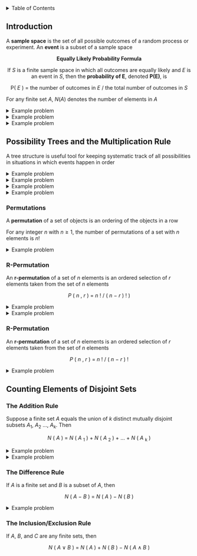 <details>
<summary>Table of Contents</summary>
<ol>
  <li>
    <a href='#introduction'>Introduction</a>
  </li>
  <li>
    <a href='#possibility-trees-and-the-multiplication-rule'>Possibility Trees and the Multiplication Rule</a>
  </li>
  <li>
    <a href='#valid-and-invalid-arguments'>Valid and Invalid Arguments</a>
  </li>
  <li>
    <a href='#counting-elements-of-disjoint-sets'>Counting Elements of Disjoint Sets</a>
  </li>
</ol>
</details>

## Introduction
A <strong>sample space</strong> is the set of all possible outcomes of a random process or experiment. An <strong>event</strong> is a subset of a sample space

<div align="center">

<strong>Equally Likely Probability Formula</strong><br />

If $S$ is a finite sample space in which all outcomes are equally likely and $E$ is an event in $S$, then the <strong>probability of E</strong>, denoted <strong>P(E)</strong>, is

P( $E$ ) = the number of outcomes in $E$ / the total number of outcomes in $S$
</div> 

For any finite set $A$, $N(A)$ denotes the number of elements in $A$

<details>
    <summary>Example problem</summary>

An ordinary deck of cards contains 52 cards divided into four suits. The red suits are diamonds and hearts, and the black suits are clubs and spades. Each suit contains 13 cards of the following denominations: 2, 3, 4, 5, 6, 7, 8, 9, 10, J, Q, K, and A. The cards J, Q, and K are called face cards<br />

Consider the event that the chosen card is black and has an even number on it. Which of the following expresses this event as a set?
<ul>  
  <details>
    <summary>Solution</summary>

Set = {clubs: 2, 4, 6, 8, 10, spades: 2, 4, 6, 8, 10}<br />

The probability of this event is 10/52
</details>
</ul>  
</details>  

<details>
    <summary>Example problem</summary>

Two faces of a six-sided die are painted red, two are painted blue, and two are painted yellow. The die is rolled three times, and the colors that appear face up on the first, second, and third rolls are recorded

<ol type="a">
  <li>What is the probability of the event that exactly one of the colors that appears face up is red?</li>
  <li>What is the probability of the event that at least one of the colors that appears face up is red?</li>
</ol>  
<ul>  
  <details>
    <summary>Solution</summary>

Set = {RRR, RRB, RBR, RBB, BRR, BRB, BBR, RRY, RYR, RYY, YRR, YRY, YYR, YYY, YYB, YBB, YBY, BYY, BYB, BBY, BBB, YRB, YBR, BYR, BRY, RYB, RBY}

<ol type="a">
  <li>12/27</li>
  <li>19/27</li>
</ol>
</details>
</ul>  
</details>  

<details>
    <summary>Example problem</summary>

An urn contains two blue balls and three white balls. One ball is drawn from the urn, its color recorded, and is replaced. Another ball is then drawn and its color recorded

<ol type="a">
  <li>Consider the event that the first ball that is drawn is blue. Count all outcomes in this event. What is the total and what is the probability of the event?</li>
  <li>Consider the event that only the white balls are drawn. Count all the outcomes in this event. What is the total and what is the probability of the event?</li>
</ol>  
<ul>  
  <details>
    <summary>Solution</summary>

Set = {B1B2, B1B1, B2B1, B2B2, B1W1, B1W2, B1W3, B2W1, B2W2, B2W3, W1B1, W1B2, W2B1, W2B2, W3B1, W3B2, W1W1, W2W2, W3W3, W1W2, W1W3, W2W1, W2W3, W3W1, W3W2}

<ol type="a">
  <li>10</li>
  <li>10/25</li>
</ol>
</details>
</ul>  
</details>  

## Possibility Trees and the Multiplication Rule
A tree structure is useful tool for keeping systematic track of all possibilities in situations in which events happen in order

<details>
    <summary>Example problem</summary>

In a competition between players $X$ and $Y$, the first player to win three games in a row or a total of four games wins. How many ways can the competition be played if $X$ wins the first game and $Y$ wins the second and third games?
<ul>  
  <details>
    <summary>Solution</summary>

<img src="Images/Example Problems/Problem 1A.png" alt="Problem 1A">
</details>
</ul>  
</details> 

<details>
    <summary>Example problem</summary>

A person buying a personal computer system is offered a choice of three models of the basic unit, four models of keyboard, the three models of printer. How many distinct systems can be purchased?
<ul>  
  <details>
    <summary>Solution</summary>

3 * 4 * 3 = 36 distinct models
</details>
</ul>  
</details> 

<details>
    <summary>Example problem</summary>

Suppose there are four routs from North Point to Boulder Creek, three routes from Boulder Creek to Beaver Dam, three routes from Beaver Dam to Star Lake, and two routes directly from Boulder Creek to Star Lake

<ol type="a">
  <li>How many routes from North Point to Star Lake pass through Beaver Dam?</li>
  <li>How many routes from North Point to Star Lake bypass Beaver Dam?</li>
</ol>  
<ul>  
  <details>
    <summary>Solution</summary>

<img src="Images/Example Problems/Problem 3A.png" alt="Problem 3A">
</details>
</ul>  
</details> 

<details>
    <summary>Example problem</summary>

Suppose that in a certain state, all automobile license plates have three uppercase letters followed by three digits

<ol type="a">
  <li>How many license plates are possible in which all the letters and digits are distinct?</li>
  <li>How many license plates could begin with AB and have all letters and digits distinct?</li>
</ol>
<ul>  
  <details>
    <summary>Solution</summary>

<ol type="a">
  <li>26 * 25 * 24 * 10 * 9 * 8</li>
  <li>1 * 1 * 24 * 10 * 9 * 8</li>
</ol>
</details>
</ul>  
</details> 

### Permutations
A <strong>permutation</strong> of a set of objects is an ordering of the objects in a row

For any integer $n$ with $n \geq 1$, the number of permutations of a set with $n$ elements is $n!$

<details>
    <summary>Example problem</summary>

<ol type="a">
  <li>How many ways can the letters of the word DANCER be arranged in a row?</li>
  <li>How many ways can the letters of the word DANCER be arranged in a row if D and A must remain together, in order, as a unit?</li>
  <li>How many ways can the letters of the word DANCER be arranged in a row if the letters NCE must remain together, in order, as a unit?</li>
</ol>
<ul>  
  <details>
    <summary>Solution</summary>

<ol type="a">
  <li>6 * 5 * 4 * 3 * 2 * 1 = 720</li>
  <li>4 * 3 * 2 * 1 = 24 * 5 = 120</li>
  <li>3 * 2 * 1 = 6 * 4 = 24</li>
</ol>
</details>
</ul>  
</details> 

### R-Permutation
An <strong>r-permutation</strong> of a set of $n$ elements is an ordered selection of $r$ elements taken from the set of $n$ elements

<div align="center">

$P$ $($ $n$ , $r$ $)$ $=$ $n$ $!$ $/$ $($ $n$ $-$ $r$ $)$ $!$ $)$
</div>

<details>
    <summary>Example problem</summary>

Evaluate the following quantities
<ol type="a">
  <li>
  
  $P(9, 5)$</li>
  <li>
  
  $P(9, 9)$</li>
  <li>
  
  $P(9, 4)$</li>
  <li>

  $P(9, 1)$</li>
</ol>
<ul>  
  <details>
    <summary>Solution</summary>

<ol type="a">
  <li>
  
  $P(9, 5)$ = 9! / (9 - 5)! = 9! / 4! = 9 * 8 * 7 * 6 * 5 = 15120</li>
  <li>
  
  $P(9, 9)$ = 9! / (9 - 9)! = 9! / 0! = 9! / 1 = 9! = 362880</li>
  <li>
  
  $P(9, 4)$ = 9! / (9 - 4)! = 9! / 5! = 9 * 8 * 7 * 6 = 3024</li>
  <li>

  $P(9, 1)$ = 9! / (9 - 1)! = 9! / 8! = 9</li>
</ol>
</details>
</ul>  
</details> 

<details>
    <summary>Example problem</summary>

<ol type="a">
  <li>How many ways can the letters of the word DANCER be arranged in a row?</li>
  <li>How many ways can the letters of the word DANCER be arranged in a row if D and A must remain together, in order, as a unit?</li>
  <li>How many ways can the letters of the word DANCER be arranged in a row if the letters NCE must remain together, in order, as a unit?</li>
</ol>
<ul>  
  <details>
    <summary>Solution</summary>

<ol type="a">
  <li>6 * 5 * 4 * 3 * 2 * 1 = 720</li>
  <li>4 * 3 * 2 * 1 = 24 * 5 = 120</li>
  <li>3 * 2 * 1 = 6 * 4 = 24</li>
</ol>
</details>
</ul>  
</details> 

### R-Permutation
An <strong>r-permutation</strong> of a set of $n$ elements is an ordered selection of $r$ elements taken from the set of $n$ elements

<div align="center">

$P$ $($ $n$ , $r$ $)$ $=$ $n$ $!$ $/$ $($ $n$ $-$ $r$ $)$ $!$
</div>

<details>
    <summary>Example problem</summary>

<ol type="a">
  <li>How many 4-permutations are there of a set of five objects?</li>
  <li>How many 2-permutations are there of a set of seven objects?</li>
</ol>
<ul>  
  <details>
    <summary>Solution</summary>

<ol type="a">
  <li>
  
  $P(5, 4)$ = 5! / (5 - 4)! = 5! / 1! = 5 * 4 * 3 * 2 = 120</li>
  <li>
  
  $P(7, 2)$ = 7! / (7 - 2)! = 7! / 5! = 7 * 6 = 42</li>
</ol>
</details>
</ul>  
</details> 

## Counting Elements of Disjoint Sets
### The Addition Rule
Suppose a finite set $A$ equals the union of $k$ distinct mutually disjoint subsets $A$<sub>1</sub>, $A$<sub>2</sub> ..., $A$<sub>k</sub>. Then

<div align="center">

$N$ $($ $A$ $)$ $=$ $N$ $($ $A$ <sub>1</sub> $)$ + $N$ $($ $A$ <sub>2</sub> $)$ + ... + $N$ $($ $A$ <sub>k</sub> $)$
</div>

<details>
    <summary>Example problem</summary>

Five-digit integers are integers from 10,000 from 99,999

<ol type="a">
  <li>How many five-digit integers are divisible by 5?</li>
  <li>What is the probability that a five-digit integer chosen at random is divisible by 5?</li>
</ol>
<ul>  
  <details>
    <summary>Solution</summary>

<ol type="a">
  <li>First find the number of three-digit integers divisible by 5 and multiply that total by 10<br />
  100 - 199 that mod 5 = 0: 20 * 10 = 200<br />
  Then 200 by 10 since there are 10 thousands between 0 and 9,999 = 2000. Then multiply this by 9 since there are 9 ten-thousands between 10,000 and 99,999 = 18,000</li>
  <li>Probability = 18000 / (99999 - 10000) = 20%</li>
</ol>
</details>
</ul>  
</details> 

<details>
    <summary>Example problem</summary>

In a certain country, license plates consist of zero or one digit followed by four or five uppercase letters from the Roman alphabet

<ol type="a">
  <li>How many different license plates can the country produce?</li>
  <li>How many license plates have no repeated letter?</li>
  <li>How many license plates have at least one repeated letter?</li>
  <li>WHat is the probability that a license plate has a repeated letter?</li>
</ol>
<ul>  
  <details>
    <summary>Solution</summary>

<ol type="a">
  <li>If there are two options: no digit or one digit, then there are 11 options. These options include the 10 digits 0 - 9 and no digit at all<br />
  Since each license plate can have four or five uppercase letters, the total number of possibilities are: 11 * 26^4 + 11 * 26^5 = 5026736 + 130695136 = 135721872</li>
  <li>Total for four uppercase letters: 11 * 26 * 25 * 24 * 23 = 3946800<br />
  Total for five uppercase letters: 11 * 26 * 25 * 24 * 23 * 22 = 86829600<br />
  These two summed together is: 90776400</li>
  <li>Number of license plates that have at least one repeated letter = Total number of license plates - Total number of license plates that have no repeated letter = 135721872 - 90776400 = 44945472</li>
  <li>Probability = 44945472 / 135721872 = 33.1%
</ol>
</details>
</ul>  
</details> 

### The Difference Rule
If $A$ is a finite set and $B$ is a subset of $A$, then

<div align="center">

$N$ $($ $A$ $-$ $B$ $)$ $=$ $N$ $($ $A$ $)$ $-$ $N$ $($ $B$ $)$
</div>

<details>
    <summary>Example problem</summary>

<ol type="a">
  <li>How many strings of seven hexadecimal digits do not have any repeated digits?</li>
  <li>How many strings of seven hexadecimal digits have at least one repeated digit?</li>
  <li>What is the probability that a randomly chosen string of seven hexadecimal digits has at least one repeated digit?</li>
</ol>
<ul>  
  <details>
    <summary>Solution</summary>

<ol type="a">
  <li>
  
  $N$ = 16 * 15 * 14 * 13 * 12 * 11 * 10 = 57657600</li>
  <li>
  
  $N$ = Total number of elements = 16^7 - Total number of elements that do not have repeated digits = 16^7 - 5765700 = 210777856</li>
  <li>

  Probability = 210777856 / (210777856 + 57657600) = 210777856 / 268435456 = 78.5%</li>
</ol>
</details>
</ul>  
</details> 

### The Inclusion/Exclusion Rule
If $A$, $B$, and $C$ are any finite sets, then

<div align="center">

$N$ $($ $A$ $\vee$ $B$ $)$ $=$ $N$ $($ $A$ $)$ $+$ $N$ $($ $B$ $)$ $-$ $N$ $($ $A$ $\land$ $B$ $)$
</div>
